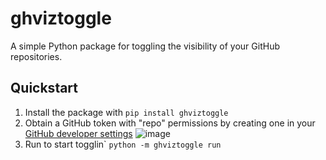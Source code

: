 # ghviztoggle
A simple Python package for toggling the visibility of your GitHub repositories.

## Quickstart
1. Install the package with `pip install ghviztoggle`
2. Obtain a GitHub token with "repo" permissions by creating one in your [GitHub developer settings](https://github.com/settings/tokens) ![image](https://user-images.githubusercontent.com/37946988/184241034-b52c7862-a811-40e4-9b64-6eddabea854b.png)
3. Run to start togglin\` `python -m ghviztoggle run`